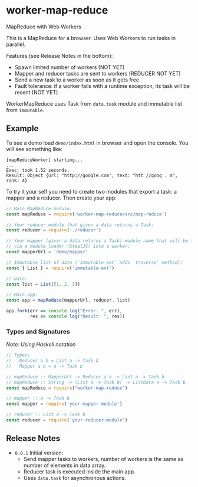 # worker-map-reduce
MapReduce with Web Workers

This is a MapReduce for a browser. Uses Web Workers to run tasks in parallel.

Features (see Release Notes in the bottom):
- Spawn limited number of workers (NOT YET)
- Mapper and reducer tasks are sent to workers (REDUCER NOT YET)
- Send a new task to a worker as soon as it gets free
- Fault tolerance: if a worker fails with a runtime exception, its task will be resent (NOT YET)

WorkerMapReduce uses Task from `data.task` module and immutable list from `immutable`.

## Example

To see a demo load `demo/index.html` in browser and open the console. You will see something like:
```
[mapReduceWorker] starting...
...
Exec: took 1.52 seconds.
Result: Object {url: "http://google.com", text: "htt //goog . m", rank: 4}
```

To try it your self you need to create two modules that export a task: a mapper and a reducer.
Then create your app:
```js
// Main MapReduce module:
const mapReduce = require('worker-map-reduce/src/map-reduce')

// Your reducer module that given a data returns a Task:
const reducer = require('./reducer')

// Your mapper (given a data returns a Task) module name that will be loaded
// via a module loader (StealJS) into a worker:
const mapperUrl = 'demo/mapper'

// Immutable list of data (`immutable-ext` adds `traverse` method):
const { List } = require('immutable-ext')

// Data:
const list = List([1, 2, 3])

// Main app:
const app = mapReduce(mapperUrl, reducer, list)

app.fork(err => console.log("Error: ", err),
         res => console.log("Result: ", res))

```

### Types and Signatures

_Note: Using Haskell notation_
```js
// Types:
//   Reducer a b = List a -> Task b
//   Mapper a b = a -> Task b

// mapReduce :: MapperUrl -> Reducer a b -> List a -> Task b
// mapReduce :: String -> (List a -> Task b) -> ListData a -> Task b
const mapReduce = require("worker-map-reduce")

// mapper :: a -> Task b
const mapper = require('your-mapper-module')

// reducer :: List a -> Task b
const reducer = require('your-reducer-module')
```


## Release Notes
- `0.0.1` Initial version:
  - Send mapper tasks to workers, number of workers is the same as number of elements in data array.
  - Reducer task is executed inside the main app.
  - Uses `data.task` for asynchronous actions.